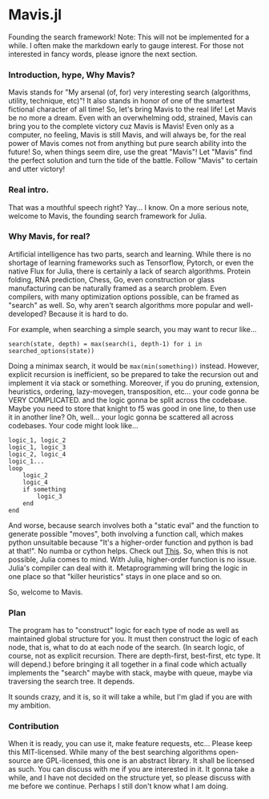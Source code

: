 # Mavis.jl
Founding the search framework!
Note:
This will not be implemented for a while. I often make the markdown early to gauge interest.
For those not interested in fancy words, please ignore the next section.

### Introduction, hype, Why Mavis? #
Mavis stands for "My arsenal (of, for) very interesting search (algorithms, utility, technique, etc)"!
It also stands in honor of one of the smartest fictional character of all time!
So, let's bring Mavis to the real life! Let Mavis be no more a dream.
Even with an overwhelming odd, strained, Mavis can bring you to the complete victory cuz Mavis is Mavis!
Even only as a computer, no feeling, Mavis is still Mavis, and will always be, for the real power of Mavis
comes not from anything but pure search ability into the future!
So, when things seem dire, use the great "Mavis"! Let "Mavis" find the perfect solution and turn the tide of the battle.
Follow "Mavis" to certain and utter victory!
### Real intro. #
That was a mouthful speech right? Yay... I know.
On a more serious note, welcome to Mavis, the founding search framework for Julia.

### Why Mavis, for real? #
Artificial intelligence has two parts, search and learning. While there is no shortage of learning frameworks such as
Tensorflow, Pytorch, or even the native Flux for Julia, there is certainly a lack of search algorithms.
Protein folding, RNA prediction, Chess, Go, even construction or glass manufacturing can be naturally framed as a search
problem. Even compilers, with many optimization options possible, can be framed as "search" as well.
So, why aren't search algorithms more popular and well-developed? Because it is hard to do.

For example, when searching a simple search, you may want to recur like...
```
search(state, depth) = max(search(i, depth-1) for i in searched_options(state))
```
Doing a minimax search, it would be ```max(min(something))``` instead.
However, explicit recursion is inefficient, so be prepared to take the recursion out and implement it via stack or
something.
Moreover, if you do pruning, extension, heuristics, ordering, lazy-movegen, transposition, etc... your code gonna be VERY COMPLICATED.
and the logic gonna be split across the codebase. Maybe you need to store that knight to f5 was good in one line, to then
use it in another line? Oh, well... your logic gonna be scattered all across codebases. Your code might look like...
```
logic_1, logic_2
logic_1, logic_3 
logic_2, logic_4
logic_1...
loop
	logic_2
	logic_4
	if something
		logic_3
	end
end
```

And worse, because search involves both a "static eval" and the function to generate possible "moves", 
both involving a function call, which makes python unsuitable because "It's a higher-order function and 
python is bad at that!". No numba or cython helps. Check out [This](http://www.stochasticlifestyle.com/why-numba-and-cython-are-not-substitutes-for-julia/).
So, when this is not possible, Julia comes to mind.
With Julia, higher-order function is no issue. Julia's compiler can deal with it.
Metaprogramming will bring the logic in one place so that "killer heuristics" stays in one place and so on.

So, welcome to Mavis.
### Plan #
The program has to "construct" logic for each type of node as well as maintained global structure for you. 
It must then construct the logic of each node, that is, what to do at each node of the search.
(In search logic, of course, not as explicit recursion. There are depth-first, best-first, etc type. It will depend.)
before bringing it all together in a final code which actually
implements the "search" maybe with stack, maybe with queue, maybe via traversing the search tree. It depends.

It sounds crazy, and it is, so it will take a while, but I'm glad if you are with my ambition.
### Contribution # 
When it is ready, you can use it, make feature requests, etc...
Please keep this MIT-licensed. While many of the best searching algorithms open-source are GPL-licensed, this one
is an abstract library. It shall be licensed as such.
You can discuss with me if you are interested in it.
It gonna take a while, and I have not decided on the structure yet, so please discuss with me before we continue.
Perhaps I still don't know what I am doing.